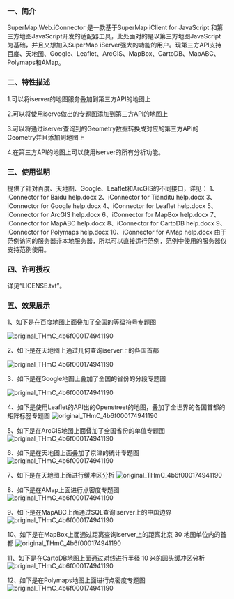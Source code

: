 ### 一、简介

SuperMap.Web.iConnector 是一款基于SuperMap iClient for JavaScript 和第三方地图JavaScript开发的适配器工具，此处面对的是以第三方地图JavaScript为基础，并且又想加入SuperMap iServer强大的功能的用户。现第三方API支持百度、天地图、Google、Leaflet、ArcGIS、MapBox、CartoDB、MapABC、Polymaps和AMap。

### 二、特性描述

1.可以将iserver的地图服务叠加到第三方API的地图上

2.可以将使用iserve做出的专题图添加到第三方API的地图上

3.可以将通过iserver查询到的Geometry数据转换成对应的第三方API的Geometry并且添加到地图上

4.在第三方API的地图上可以使用iserver的所有分析功能。


### 三、使用说明

提供了针对百度、天地图、Google、Leaflet和ArcGIS的不同接口，详见：
1、iConnector for Baidu help.docx
2、iConnector for Tianditu help.docx
3、iConnector for Google help.docx
4、iConnector for Leaflet help.docx
5、iConnector for ArcGIS help.docx
6、iConnector for MapBox help.docx
7、iConnector for MapABC help.docx
8、iConnector for CartoDB help.docx
9、iConnector for Polymaps help.docx
10、iConnector for AMap help.docx
由于范例访问的服务器非本地服务器，所以可以直接运行范例，范例中使用的服务器仅支持范例使用。

### 四、许可授权

详见“LICENSE.txt”。

### 五、效果展示

1、如下是在百度地图上面叠加了全国的等级符号专题图

![original_THmC_4b6f000174941190](images/overlyingThemeGraduatedSymbolToBaidu.jpg)

2、如下是在天地图上通过几何查询iserver上的各国首都

![original_THmC_4b6f000174941190](images/transferSuperMapPoint_Tianditu.jpg)

3、如下是在Google地图上叠加了全国的省份的分段专题图

![original_THmC_4b6f000174941190](images/overlyingThemeRangeToGoogle.jpg)

4、如下是使用Leaflet的API出的Openstreet的地图，叠加了全世界的各国首都的矩阵标签专题图
![original_THmC_4b6f000174941190](images/overlyingThemeLabelToOpenStreetMap.jpg)

5、如下是在ArcGIS地图上面叠加了全国省份的单值专题图
![original_THmC_4b6f000174941190](images/overlyingThemeUniqueToArcGIS.jpg)

6、如下是在天地图上面叠加了京津的统计专题图
![original_THmC_4b6f000174941190](images/overlyingThemeGraphToTianditu.jpg)

7、如下是在天地图上面进行缓冲区分析
![original_THmC_4b6f000174941190](images/bufferQuery_Tianditu.jpg)

8、如下是在AMap上面进行点密度专题图
![original_THmC_4b6f000174941190](images/overlyingThemeDotDensityToGaoDe.jpg)

9、如下是在MapABC上面通过SQL查询iserver上的中国边界
![original_THmC_4b6f000174941190](images/transferSuperMapPolyLine_MapABC.jpg)

10、如下是在MapBox上面通过距离查询iserver上的距离北京 30 地图单位内的首都
![original_THmC_4b6f000174941190](images/queryByDistance_MapBox.jpg)

11、如下是在CartoDB地图上面通过对线进行半径 10 米的圆头缓冲区分析
![original_THmC_4b6f000174941190](images/bufferAnylst_CartoDB.jpg)

12、如下是在Polymaps地图上面进行点密度专题图
![original_THmC_4b6f000174941190](images/overlyingThemeDotDensityToPolymaps.jpg)






